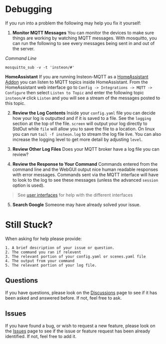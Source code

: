 # Debugging

If you run into a problem the following may help you fix it yourself:


1) __Monitor MQTT Messages__ You can monitor the devices to make sure things are working by watching MQTT messages.  With mosquitto, you can run the following to see every messages being sent in and out of the server.

  _Command Line_
   ```
   mosquitto_sub -v -t 'insteon/#'
   ```
__HomeAssistant__ If you are running Insteon-MQTT as a [HomeAssistant Addon](HA_Addon_Instructions.md) you can listen to MQTT topics inside HomeAssistant.  From the HomeAssistant web interface go to `Config -> Integrations -> MQTT -> Configure` then select `Listen to Topic` and enter the following topic `insteon/#` click `Listen` and you will see a stream of the messages posted to this topic.

2) __Review the Log Contents__ Inside your `config.yaml` file you can decide how your log is outputted and if it is saved to a file. See the `logging` section at the top of the file.  `screen` will output your log directly to StdOut while `file` will allow you to save the file to a location.  On linux you can run `tail -f insteon.log` to stream the log file live.  You can also increase the logging level to get more detail by adjusting `level`.

3) __Review Other Log Files__ Does your MQTT broker have a log file you can review?

4) __Review the Response to Your Command__ Commands entered from the command line and the WebGUI output nice human readable responses with error messages.  Commands sent via the MQTT interface will have to look to the log to see these messages (unless the advanced `session` option is used).

> See [user interfaces](user_interface.md) for help with the different interfaces

5) __Search Google__ Someone may have already solved your issue.

# Still Stuck?

When asking for help please provide:
```
1. A brief description of your issue or question.
2. The command you ran if relevent
3. The relevant portion of your config.yaml or scenes.yaml file
4. The output from your command
5. The relevant portion of your log file.
```

   ## Questions

   If you have questions, please look on the
   [Discussions](https://github.com/TD22057/insteon-mqtt/discussions) page
   to see if it has been asked and answered before.  If not, feel free to ask.



   ## Issues

   If you have found a bug, or wish to request a new feature, please look on the
   [Issues](https://github.com/TD22057/insteon-mqtt/issues) page to see if the
   issue or feature request has been already identified.  If not, feel free to
   add it.
